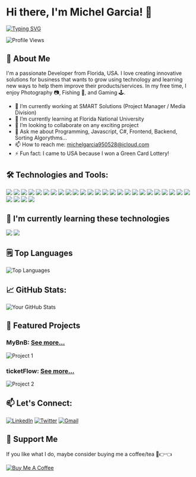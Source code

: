 # Hi there, I'm Michel Garcia! 👋
[![Typing SVG](https://readme-typing-svg.demolab.com?font=Fira+Code&pause=1000&color=2768F7&width=435&lines=5+Years+Of+Experience;App+Academy+Graduated;Full-Stack+Web+Developer;Mobile+Developer;Software+Engineer)](https://git.io/typing-svg)

![Profile Views](https://komarev.com/ghpvc/?username=MyNameIsJeff-305&color=green)

## 🚀 About Me
I'm a passionate Developer from Florida, USA. I love creating innovative solutions for business that wants to grow using technology and learning new ways to help them improve their products/services. In my free time, I enjoy Photography 📷, Fishing 🎣, and Gaming 🕹️.

- 🔭 I’m currently working at SMART Solutions (Project Manager / Media Division)
- 🌱 I’m currently learning at Florida National University
- 👯 I’m looking to collaborate on any exciting project
- 💬 Ask me about Programming, Javascript, C#, Frontend, Backend, Sorting Algorythms...
- 📫 How to reach me: michelgarcia950528@icloud.com
- ⚡ Fun fact: I came to USA because I won a Green Card Lottery! 

## 🛠️ Technologies and Tools:
<p>
  <img src="https://img.shields.io/badge/html5-%23E34F26.svg?style=for-the-badge&logo=html5&logoColor=white">
  <img src="https://img.shields.io/badge/css3-%231572B6.svg?style=for-the-badge&logo=css3&logoColor=white">
  <img src="https://img.shields.io/badge/javascript-%23323330.svg?style=for-the-badge&logo=javascript&logoColor=%23F7DF1E">
  <img src="https://img.shields.io/badge/typescript-%23007ACC.svg?style=for-the-badge&logo=typescript&logoColor=white">
  <img src="https://img.shields.io/badge/node.js-6DA55F?style=for-the-badge&logo=node.js&logoColor=white">
  <img src="https://img.shields.io/badge/express.js-%23404d59.svg?style=for-the-badge&logo=express&logoColor=%2361DAFB">
  <img src="https://img.shields.io/badge/Sequelize-52B0E7?style=for-the-badge&logo=Sequelize&logoColor=white">
  <img src="https://img.shields.io/badge/MongoDB-%234ea94b.svg?style=for-the-badge&logo=mongodb&logoColor=white">
  <img src="https://img.shields.io/badge/mysql-4479A1.svg?style=for-the-badge&logo=mysql&logoColor=white">
  <img src="https://img.shields.io/badge/sqlite-%2307405e.svg?style=for-the-badge&logo=sqlite&logoColor=white">
  <img src="https://img.shields.io/badge/git-%23F05033.svg?style=for-the-badge&logo=git&logoColor=white">
  <img src="https://img.shields.io/badge/-GraphQL-E10098?style=for-the-badge&logo=graphql&logoColor=white">
  <img src="https://img.shields.io/badge/Next-black?style=for-the-badge&logo=next.js&logoColor=white">
  <img src="https://img.shields.io/badge/docker-%230db7ed.svg?style=for-the-badge&logo=docker&logoColor=white)">
  <img src="https://img.shields.io/badge/c%23-%23239120.svg?style=for-the-badge&logo=csharp&logoColor=white">
  <img src="https://img.shields.io/badge/.NET-5C2D91?style=for-the-badge&logo=.net&logoColor=white">
  <img src="https://img.shields.io/badge/postgres-%23316192.svg?style=for-the-badge&logo=postgresql&logoColor=white">
  <img src="https://img.shields.io/badge/Microsoft%20SQL%20Server-CC2927?style=for-the-badge&logo=microsoft%20sql%20server&logoColor=white">
  <img src="https://img.shields.io/badge/Postman-FF6C37?style=for-the-badge&logo=postman&logoColor=white">
  <img src="https://img.shields.io/badge/figma-%23F24E1E.svg?style=for-the-badge&logo=figma&logoColor=white)">
  <img src="https://img.shields.io/badge/react-%2320232a.svg?style=for-the-badge&logo=react&logoColor=%2361DAFB">
  <img src="https://img.shields.io/badge/react_native-%2320232a.svg?style=for-the-badge&logo=react&logoColor=%2361DAFB">
  <img src="https://img.shields.io/badge/redux-%23593d88.svg?style=for-the-badge&logo=redux&logoColor=white">
  <img src="https://img.shields.io/badge/python-3670A0?style=for-the-badge&logo=python&logoColor=ffdd54">
  <img src="https://img.shields.io/badge/flask-%23000.svg?style=for-the-badge&logo=flask&logoColor=white">
  <img src="https://img.shields.io/badge/Expo-000020.svg?style=for-the-badge&logo=Expo&logoColor=white">
  <img src="https://img.shields.io/badge/Vite-646CFF.svg?style=for-the-badge&logo=Vite&logoColor=white">
  <img src="https://img.shields.io/badge/-Tailwind CSS-38B2AC?style=flat&logo=tailwind-css&logoColor=white">
  <img src="https://img.shields.io/badge/astro-%232C2052.svg?style=for-the-badge&logo=astro&logoColor=white">
</p>

## 📕 I'm currently learning these technologies
<p>
  <img src="https://img.shields.io/badge/svelte-%23f1413d.svg?style=for-the-badge&logo=svelte&logoColor=white">
  <img src="https://img.shields.io/badge/-Go-00ADD8?style=flat&logo=go&logoColor=white">
</p>

## 🗒 Top Languages
![Top Languages](https://github-readme-stats.vercel.app/api/top-langs/?username=MyNameIsJeff-305&layout=compact)

## 📈 GitHub Stats:
![Your GitHub Stats](https://github-readme-stats.vercel.app/api?username=MyNameIsJeff-305&show_icons=true&theme=transparent)

## 🌟 Featured Projects
### MyBnB: <a href="https://github.com/MyNameIsJeff-305/MyBnB"> See more...</a>
![Project 1](https://github-readme-stats.vercel.app/api/pin/?username=MyNameIsJeff-305&repo=MyBnB&show_owner=true)
### ticketFlow: <a href="https://github.com/MyNameIsJeff-305/ticket-flow"> See more...</a>
![Project 2](https://github-readme-stats.vercel.app/api/pin/?username=MyNameIsJeff-305&repo=ticket-flow&show_owner=true)


## 📫 Let's Connect:
[![LinkedIn](https://img.shields.io/badge/linkedin-%230077B5.svg?style=for-the-badge&logo=linkedin&logoColor=white)](https://www.linkedin.com/in/mm4ever/)
[![Twitter](https://img.shields.io/badge/X-%23000000.svg?style=for-the-badge&logo=X&logoColor=white)](https://x.com/mynameisjeff_cu)
[![Gmail](https://img.shields.io/badge/Gmail-D14836?style=for-the-badge&logo=gmail&logoColor=white)](mailto:michelgarcia950528@icloud.com)
<!--
## 🏆 Achievements
- [Achievement 1]
- [Achievement 2]
- [Achievement 3]

<!--

### [Project 2]
![Project 2](https://github-readme-stats.vercel.app/api/pin/?username=your-github-username&repo=project-2&show_owner=true)

### [Project 3]
![Project 3](https://github-readme-stats.vercel.app/api/pin/?username=your-github-username&repo=project-3&show_owner=true)
-->
## 💖 Support Me
If you like what I do, maybe consider buying me a coffee/tea 🥺👉👈

[![Buy Me A Coffee](https://img.shields.io/badge/-Buy%20me%20a%20coffee-FFDD00?style=flat&logo=buy-me-a-coffee&logoColor=black&link=https://www.buymeacoffee.com/mynameisjeff305)](https://www.buymeacoffee.com/mynameisjeff305)
